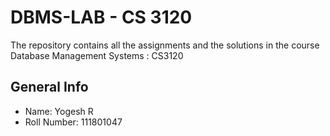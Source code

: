 # DBMS-LAB - CS 3120

The repository contains all the assignments and the solutions in the course Database Management Systems : CS3120

## General Info
- Name: Yogesh R
- Roll Number: 111801047


